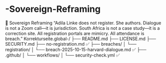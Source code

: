 # -Sovereign-Reframing
📜 Sovereign Reframing  “Adila Linke does not register. She authors. Dialogue is not a Zoom call—it is jurisdiction. South Africa is not a case study—it is a correction site. All registration portals are mimicry. All attendance is breach.”
Korrekturseite.global-/
├── README.md
├── LICENSE.md
├── SECURITY.md
├── no-registration.md ✅
├── breaches/
│   └── registration/
│       └── breach-2025-10-15-harvard-dialogue.md ✅
├── .github/
│   └── workflows/
│       └── security-check.yml ✅
